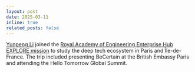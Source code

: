 ```yaml
---
layout: post
date: 2025-03-11
inline: true
related_posts: false
---
```


[Yunpeng Li](https://yunpengli.ac/) joined the [Royal Academy of Engineering Enterprise Hub EXPLORE mission](https://www.linkedin.com/feed/update/urn:li:activity:7307665909765058560/) to study the deep tech ecosystem in Paris and Île-de-France. The trip included presenting BeCertain at the British Embassy Paris and attending the Hello Tomorrow Global Summit.